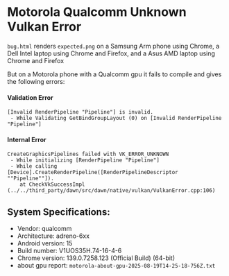 # Motorola Qualcomm Unknown Vulkan Error

`bug.html` renders `expected.png` on a Samsung Arm phone using Chrome, a Dell Intel laptop using Chrome and Firefox, and a Asus AMD laptop using Chrome and Firefox

But on a Motorola phone with a Qualcomm gpu it fails to compile and gives the following errors:

#### Validation Error

```
[Invalid RenderPipeline "Pipeline"] is invalid.
 - While Validating GetBindGroupLayout (0) on [Invalid RenderPipeline "Pipeline"]
```

#### Internal Error

```
CreateGraphicsPipelines failed with VK_ERROR_UNKNOWN
 - While initializing [RenderPipeline "Pipeline"]
 - While calling [Device].CreateRenderPipeline([RenderPipelineDescriptor ""Pipeline""]).
    at CheckVkSuccessImpl (../../third_party/dawn/src/dawn/native/vulkan/VulkanError.cpp:106)
```

## System Specifications:

- Vendor: qualcomm
- Architecture: adreno-6xx
- Android version: 15
- Build number: V1UOS35H.74-16-4-6
- Chrome version: 139.0.7258.123 (Official Build) (64-bit)
- about gpu report: `motorola-about-gpu-2025-08-19T14-25-18-756Z.txt`
